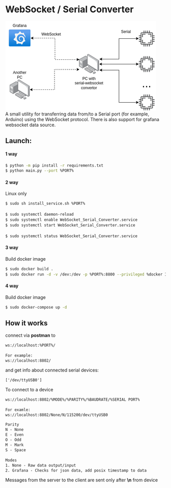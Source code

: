 # WebSocket / Serial Converter
![view1](./diagram.png)<br>
A small utility for transferring data from/to a Serial port (for example, Arduino) using the WebSocket protocol. There is also support for grafana websocket data source.
## Launch: 
#### 1 way
``` bash
$ python -m pip install -r requirements.txt
$ python main.py --port %PORT%
```
#### 2 way
Linux only
``` bash
$ sudo sh install_service.sh %PORT%

$ sudo systemctl daemon-reload
$ sudo systemctl enable WebSocket_Serial_Converter.service
$ sudo systemctl start WebSocket_Serial_Converter.service

$ sudo systemctl status WebSocket_Serial_Converter.service
```
#### 3 way
Build docker image
``` bash
$ sudo docker build .
$ sudo docker run -d -v /dev:/dev -p %PORT%:8800 --privileged %docker ID%
```

#### 4 way
Build docker image
``` bash
$ sudo docker-compose up -d
```
## How it works
connect via **postman** to
```
ws://localhost:%PORT%/

For example:
ws://localhost:8802/
```
and get info about connected serial devices:
``` Example!
['/dev/ttyUSB0']
```
To connect to a device
```
ws://localhost:8802/%MODE%/%PARITY%/%BAUDRATE/%SERIAL PORT%

For examle:
ws://localhost:8802/None/N/115200/dev/ttyUSB0
```
```
Parity
N - None
E - Even
O - Odd
M - Mark
S - Space

Modes
1. None - Raw data output/input
2. Grafana - Checks for json data, add posix timestamp to data
```

Messages from the server to the client are sent only after **\n** from device
